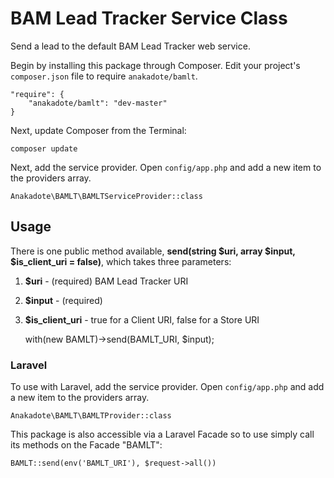 # BAM Lead Tracker Service Class

Send a lead to the default BAM Lead Tracker web service.

Begin by installing this package through Composer. Edit your project's `composer.json` file to require `anakadote/bamlt`.

	"require": {
		"anakadote/bamlt": "dev-master"
	}

Next, update Composer from the Terminal:

    composer update

Next, add the service provider. Open `config/app.php` and add a new item to the providers array.

    Anakadote\BAMLT\BAMLTServiceProvider::class


## Usage

There is one public method available, **send(string $uri, array $input, $is_client_uri = false)**, which takes three parameters:

1. **$uri**  - (required) BAM Lead Tracker URI
2. **$input** -  (required)
3. **$is_client_uri**  - true for a Client URI, false for a Store URI   


    with(new BAMLT)->send(BAMLT_URI, $input);


### Laravel

To use with Laravel, add the service provider. Open `config/app.php` and add a new item to the providers array.

    Anakadote\BAMLT\BAMLTProvider::class

This package is also accessible via a Laravel Facade so to use simply call its methods on the Facade "BAMLT":  

    BAMLT::send(env('BAMLT_URI'), $request->all())
